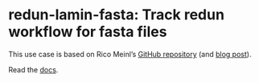 # redun-lamin-fasta: Track redun workflow for fasta files

This use case is based on Rico Meinl’s [GitHub repository](https://github.com/ricomnl/bioinformatics-pipeline-tutorial/tree/redun) (and [blog post](https://ricomnl.com/blog/bottom-up-bioinformatics-pipeline-extension-redun/)).

Read the [docs](https://lamin.ai/docs/redun-lamin-fasta).

